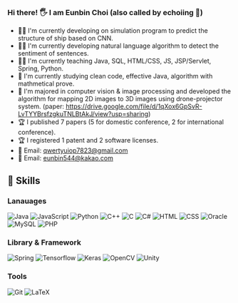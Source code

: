 ### Hi there! 🖐 I am Eunbin Choi (also called by echoiing 💛) 
- 👨‍💻 I'm currently developing on simulation program to predict the structure of ship based on CNN.
- 👨‍💻 I'm currently developing natural language algorithm to detect the sentiment of sentences.
- 👨‍🏫 I'm currently teaching Java, SQL, HTML/CSS, JS, JSP/Servlet, Spring, Python.
- 📗 I'm currently studying clean code, effective Java, algorithm with mathmetical prove.
- 🥈 I'm majored in computer vision & image processing and developed the algorithm for mapping 2D images to 3D images using drone-projector system. (paper: https://drive.google.com/file/d/1qXox6GpSvR-LvTYYBrsfzgkuTNLBtAkJ/view?usp=sharing) 
- 🏆 I published 7 papers (5 for domestic conference, 2 for international conference).
- 🏆 I registered 1 patent and 2 software licenses. 
- 💬 Email: qwertyuiop7823@gmail.com
- 💬 Email: eunbin544@kakao.com

## 💪 Skills 
### Lanauages
<img alt="Java" src="https://img.shields.io/badge/Java-007396?style=flat-square&logo=Java&logoColor=white"/>
<img alt="JavaScript" src="https://img.shields.io/badge/JavaScript-F7DF1E?style=flat-square&logo=JavaScript&logoColor=black"/>
<img alt="Python" src="https://img.shields.io/badge/Python-3776AB?style=flat-square&logo=Python&logoColor=white"/>
<img alt="C++" src ="https://img.shields.io/badge/C++-00599C?&style=flat-square&logo=C%2B%2B&logoColor=white"/>
<img alt="C" src ="https://img.shields.io/badge/C-A8B9CC?&style=flat-square&logo=C&logoColor=black"/>
<img alt="C#" src ="https://img.shields.io/badge/C%23-000000?&style=flat-square&logo=Csharp&logoColor=white"/>
<img alt="HTML" src ="https://img.shields.io/badge/HTML5-E34F26?&style=flat-square&logo=HTML5&logoColor=white"/>
<img alt="CSS" src ="https://img.shields.io/badge/CSS3-1572B6?&style=flat-square&logo=CSS3&logoColor=white"/>
<img alt="Oracle" src ="https://img.shields.io/badge/Oracle-F80000?&style=flat-square&logo=Oracle&logoColor=white"/>
<img alt="MySQL" src ="https://img.shields.io/badge/MySQL-4479A1?&style=flat-square&logo=MySQL&logoColor=white"/>
<img alt="PHP" src ="https://img.shields.io/badge/PHP-777BB4?&style=flat-square&logo=PHP&logoColor=white"/>

### Library & Framework
<img alt="Spring" src="https://img.shields.io/badge/Spring-6DB33F?style=flat-square&logo=Spring&logoColor=white"/>
<img alt="Tensorflow" src="https://img.shields.io/badge/Tensorflow-FF6F00?style=flat-square&logo=Tensorflow&logoColor=white"/>
<img alt="Keras" src="https://img.shields.io/badge/Keras-D00000?style=flat-square&logo=Keras&logoColor=white"/>
<img alt="OpenCV" src="https://img.shields.io/badge/OpenCV-5C3EE8?style=flat-square&logo=OpenCV&logoColor=white"/>
<img alt="Unity" src="https://img.shields.io/badge/Unity-000000?style=flat-square&logo=Unity&logoColor=white"/>

### Tools
<img alt="Git" src="https://img.shields.io/badge/Git-F05032?style=flat-square&logo=Git&logoColor=white"/>
<img alt="LaTeX" src="https://img.shields.io/badge/LaTeX-008080?style=flat-square&logo=LaTeX&logoColor=white"/>




<!--
**EunBinChoi/EunBinChoi** is a ✨ _special_ ✨ repository because its `README.md` (this file) appears on your GitHub profile.

Here are some ideas to get you started:

- 🔭 I’m currently working on ...
- 🌱 I’m currently learning ...
- 👯 I’m looking to collaborate on ...
- 🤔 I’m looking for help with ...
- 💬 Ask me about ...
- 📫 How to reach me: ...
- 😄 Pronouns: ...
- ⚡ Fun fact: ...


-->

